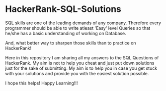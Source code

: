 # HackerRank-SQL-Solutions

SQL skills are one of the leading demands of any company. 
Therefore every programmer should be able to write atleast 'Easy' level Queries so that he/she has a basic understanding of working on Database.

And, what better way to sharpen those skills than to practice on HackerRank!

Here in this repository I am sharing all my answers to the SQL Questions of HackerRank. My aim is not to help you cheat and just put down solutions just for the sake of submitting. My aim is to help you in case you get stuck with your solutions and provide you with the easiest solution possible.

I hope this helps!
Happy Learning!!!

